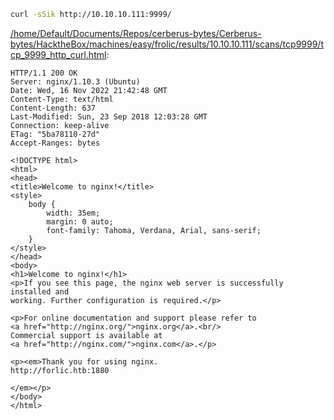 ```bash
curl -sSik http://10.10.10.111:9999/
```

[/home/Default/Documents/Repos/cerberus-bytes/Cerberus-bytes/HacktheBox/machines/easy/frolic/results/10.10.10.111/scans/tcp9999/tcp_9999_http_curl.html](file:///home/Default/Documents/Repos/cerberus-bytes/Cerberus-bytes/HacktheBox/machines/easy/frolic/results/10.10.10.111/scans/tcp9999/tcp_9999_http_curl.html):

```
HTTP/1.1 200 OK
Server: nginx/1.10.3 (Ubuntu)
Date: Wed, 16 Nov 2022 21:42:48 GMT
Content-Type: text/html
Content-Length: 637
Last-Modified: Sun, 23 Sep 2018 12:03:28 GMT
Connection: keep-alive
ETag: "5ba78110-27d"
Accept-Ranges: bytes

<!DOCTYPE html>
<html>
<head>
<title>Welcome to nginx!</title>
<style>
    body {
        width: 35em;
        margin: 0 auto;
        font-family: Tahoma, Verdana, Arial, sans-serif;
    }
</style>
</head>
<body>
<h1>Welcome to nginx!</h1>
<p>If you see this page, the nginx web server is successfully installed and
working. Further configuration is required.</p>

<p>For online documentation and support please refer to
<a href="http://nginx.org/">nginx.org</a>.<br/>
Commercial support is available at
<a href="http://nginx.com/">nginx.com</a>.</p>

<p><em>Thank you for using nginx.
http://forlic.htb:1880

</em></p>
</body>
</html>


```
